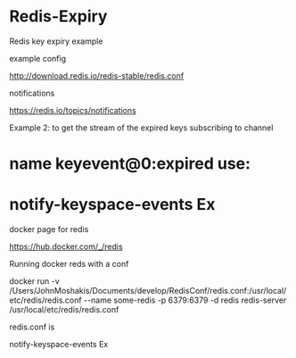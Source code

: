 # Redis-Expiry
Redis key expiry example

example config

http://download.redis.io/redis-stable/redis.conf

notifications

https://redis.io/topics/notifications

Example 2: to get the stream of the expired keys subscribing to channel
#             name __keyevent@0__:expired use:
#
#  notify-keyspace-events Ex

docker page for redis

https://hub.docker.com/_/redis


Running docker reds with a conf

docker run -v /Users/JohnMoshakis/Documents/develop/RedisConf/redis.conf:/usr/local/etc/redis/redis.conf --name some-redis -p 6379:6379 -d redis redis-server /usr/local/etc/redis/redis.conf


redis.conf is

notify-keyspace-events Ex

